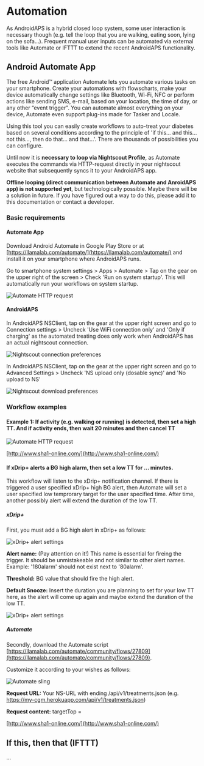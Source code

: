 # Automation

As AndroidAPS is a hybrid closed loop system, some user interaction is necessary though (e.g. tell the loop that you are walking, eating soon, lying on the sofa...). Frequent manual user inputs can be automated via external tools like Automate or IFTTT to extend the recent AndroidAPS functionality. 

## Android Automate App
The free Android™ application Automate lets you automate various tasks on your smartphone. Create your automations with flowscharts, make your device automatically change settings like Bluetooth, Wi-Fi, NFC or perform actions like sending SMS, e-mail, based on your location, the time of day, or any other “event trigger”. You can automate almost everything on your device, Automate even support plug-ins made for Tasker and Locale.

Using this tool you can easily create workflows to auto-treat your diabetes based on several conditions according to the principle of 'if this... and this... not this..., then do that... and that...'. There are thousands of possibilities you can configure.

Until now it is **necessary to loop via Nightscout Profile**, as Automate executes the commands via HTTP-request directly in your nightscout website that subsequently syncs it to your AndroidAPS app. 

**Offline looping (direct communication between Automate and AnroidAPS app) is not supported yet**, but technologically possible. Maybe there will be a solution in future. If you have figured out a way to do this, please add it to this documentation or contact a developer.

### Basic requirements

#### Automate App
Download Android Automate in Google Play Store or at [https://llamalab.com/automate/](https://llamalab.com/automate/) and install it on your smartphone where AndroidAPS runs.

Go to smartphone system settings > Apps > Automate > Tap on the gear on the upper right of the screen > Check 'Run on system startup'. This will automatically run your workflows on system startup. 

![Automate HTTP request](../images/automate-app2.png)


#### AndroidAPS
In AndroidAPS NSClient, tap on the gear at the upper right screen and go to Connection settings > Uncheck 'Use WiFi connection only' and 'Only if charging' as the automated treating does only work when AndroidAPS has an actual nightscout connection.

![Nightscout connection preferences](../images/automate-aaps1.jpg)

In AndroidAPS NSClient, tap on the gear at the upper right screen and go to Advanced Settings > Uncheck 'NS upload only (dosable sync)' and 'No upload to NS'

![Nightscout download preferences](../images/automate-aaps2.jpg)

### Workflow examples

#### Example 1: If activity (e.g. walking or running) is detected, then set a high TT. And if activity ends, then wait 20 minutes and then cancel TT

![Automate HTTP request](../images/automate-app1.png)


[http://www.sha1-online.com/](http://www.sha1-online.com/)

#### If xDrip+ alerts a BG high alarm, then set a low TT for ... minutes. 
This workflow will listen to the xDrip+ notification channel. If there is triggered a user specified xDrip+ high BG alert, then Automate will set a user specified low temprorary target for the user specified time. After time, another possibly alert will extend the duration of the low TT. 

##### xDrip+
First, you must add a BG high alert in xDrip+ as follows:

![xDrip+ alert settings](../images/automate-xdrip1.png)

**Alert name:** (Pay attention on it!) This name is essential for fireing the trigger. It should be unmistakeable and not similar to other alert names. Example: '180alarm' should not exist next to '80alarm'.

**Threshold:** BG value that should fire the high alert.

**Default Snooze:** Insert the duration you are planning to set for your low TT here, as the alert will come up again and maybe extend the duration of the low TT.

![xDrip+ alert settings](../images/automate-xdrip2.png)

##### Automate
Secondly, download the Automate script [https://llamalab.com/automate/community/flows/27809](https://llamalab.com/automate/community/flows/27809).

Customize it according to your wishes as follows:

![Automate sling](../images/automate-app1.png)

**Request URL:** Your NS-URL with ending /api/v1/treatments.json (e.g. https://my-cgm.herokuapp.com/api/v1/treatments.json)

**Request content:** targetTop = 

[http://www.sha1-online.com/](http://www.sha1-online.com/)



## If this, then that (IFTTT)
...
